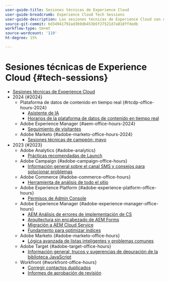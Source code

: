 ```yaml
---
user-guide-title: Sesiones técnicas de Experience Cloud
user-guide-breadcrumb: Experience Cloud Tech Sessions
user-guide-description: Las sesiones técnicas de Experience Cloud son un enfoque proactivo de la desviación de casos que ofrece a los clientes seminarios web específicos para cada solución.
source-git-commit: 6d34941792ad369db453b5f27521d7a818ffdedb
workflow-type: tm+mt
source-wordcount: '119'
ht-degree: 15%

---
```



# Sesiones técnicas de Experience Cloud {#tech-sessions}

+ [Sesiones técnicas de Experience Cloud](overview.md)
+ 2024 {#2024}
   + Plataforma de datos de contenido en tiempo real {#rtcdp-office-hours-2024}
      + [Asistente de IA](2024/ai-assistant.md)
      + [Horarios de la plataforma de datos de contenido en tiempo real](2024/rtcdp-timings.md)
   + Adobe Experience Manager {#aem-office-hours-2024}
      + [Seguimiento de visitantes](2024/tracking-visitors.md)
   + Adobe Marketo {#adobe-marketo-office-hours-2024}
      + [Sesiones técnicas de campeón: mayo](2024/champion-office-hours.md)
+ 2023 {#2023}
   + Adobe Analytics {#adobe-analytics}
      + [Prácticas recomendadas de Launch](2023/launch-best-practices.md)
   + Adobe Campaign {#adobe-campaign-office-hours}
      + [Información general sobre el canal SMS y consejos para solucionar problemas](2023/ac-sms-channel-overview.md)
   + Adobe Commerce {#adobe-commerce-office-hours}
      + [Herramienta de análisis de todo el sitio](2023/site-wide-analysis-tool.md)
   + Adobe Experience Platform {#adobe-experience-platform-office-hours}
      + [Permisos de Admin Console](2023/aep-admin-console-permissions.md)
   + Adobe Experience Manager {#adobe-experience-manager-office-hours}
      + [AEM Análisis de errores de implementación de CS](2023/aem-deployment-failures-analysis.md)
      + [Arquitectura sin encabezado de AEM Forms](2023/aem-forms-headless-architecture.md)
      + [Migración a AEM Cloud Service](2023/migration-aemcs.md)
      + [Fundamento para optimizar índices](2023/optimize-indexes-aemcs.md)
   + Adobe Marketo {#adobe-marketo-office-hours}
      + [Lógica avanzada de listas inteligentes y problemas comunes](2023/marketo-common-pitfalls.md)
   + Adobe Target {#adobe-target-office-hours}
      + [Información general, trucos y sugerencias de depuración de la biblioteca JavaScript](2023/target-debugging-tips-and-tricks.md)
   + Workfront {#workfront-office-hours}
      + [Corregir contactos duplicados](2023/workfront-fix-duplicate-contacts.md)
      + [Informes de aprobación de revisión](2023/workfront-proof-approval-reports.md)


